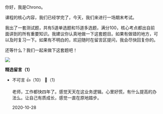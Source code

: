 你好，我是Chrono。

课程的核心内容，我们已经学完了，今天，我们来进行一场期末考试。

我出了一套测试题，共有5道单选题和15道多选题，满分100，核心考点都出自前面讲到的所有重要知识。我建议你认真地做一下这套题目。如果有做错的地方，可以及时复习一下。如果有不明白的，欢迎随时在留言区提问，我会尽快回复你的。

还等什么？我们一起来做下这套题吧！

[![](https://static001.geekbang.org/resource/image/28/a4/28d1be62669b4f3cc01c36466bf811a4.png?wh=1142%2A201)](http://time.geekbang.org/quiz/intro?act_id=188&exam_id=445)
<div><strong>精选留言（1）</strong></div><ul>
<li><span>不可言</span> 👍（10） 💬（1）<p>老师，工作都快四年了。感觉天天在这业务逻辑。心里好慌，有什么提高的办法么。让自己有质成长，感觉一直在原地踏步。</p>2020-10-28</li><br/>
</ul>
